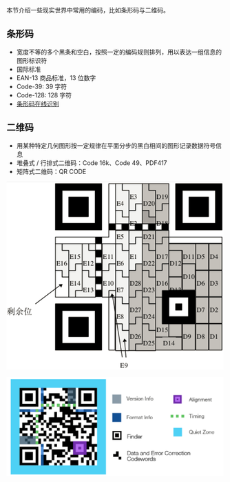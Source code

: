 本节介绍一些现实世界中常用的编码，比如条形码与二维码。

## 条形码

- 宽度不等的多个黑条和空白，按照一定的编码规则排列，用以表达一组信息的图形标识符
- 国际标准
- EAN-13 商品标准，13 位数字
- Code-39: 39 字符
- Code-128: 128 字符
- [条形码在线识别](https://online-barcode-reader.inliteresearch.com/)

## 二维码

- 用某种特定几何图形按一定规律在平面分步的黑白相间的图形记录数据符号信息
- 堆叠式 / 行排式二维码：Code 16k、Code 49、PDF417
- 矩阵式二维码：QR CODE

![二维码](/misc/encode/images/qr1.jpg)

![二维码区块示意](/misc/encode/images/qr2.jpg)

